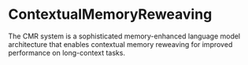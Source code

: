 # ContextualMemoryReweaving
The CMR system is a sophisticated memory-enhanced language model architecture that enables contextual memory reweaving for improved performance on long-context tasks.
